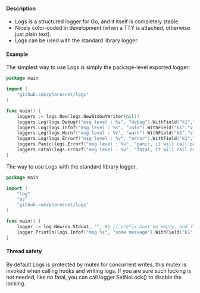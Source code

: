 
#### Description
 
* Logs is a structured logger for Go, and it itself is completely stable.
* Nicely color-coded in development (when a TTY is attached, otherwise just
  plain text).
* Logs can be used with the standard library logger.

#### Example

The simplest way to use Logs is simply the package-level exported logger:
```go
package main

import (
	"github.com/pharosnet/logs"
)

func main() {
	loggers := logs.New(logs.NewStdoutWriter(nil))
	loggers.Log(logs.Debugf("msg level : %s", "debug").WithField("k1","v1").WithField("k2", 2).Trace())
	loggers.Log(logs.Infof("msg level : %s", "info").WithField("k1","v1").WithField("k2", 2))
	loggers.Log(logs.Warnf("msg level : %v", "warn").WithField("k1","v1").WithField("k2", 2))
	loggers.Log(logs.Errorf("msg level : %v", "error").WithField("k1","v1").WithField("k2", 2).TraceFile())
	loggers.Panic(logs.Errorf("msg level : %v", "panic, it will call panic(logs.Element) and swap level with PanicLevel.").WithField("k1","v1").WithField("k2", 2).TraceFile())
	loggers.Fatal(logs.Errorf("msg level : %v", "fatal, it will call os.Exit(1) and swap level with FatalLevel.").WithField("k1","v1").WithField("k2", 2).TraceFile())
}

```

The way to use Logs with the standard library logger.

```go
package main

import (
    "log"
    "os"
	"github.com/pharosnet/logs"
)

func main() {
    logger := log.New(os.Stdout, "", 0) // prefix must be empty, and flag must be zero. in future, prefix and flag can be used.
	logger.Println(logs.Infof("msg %s", "some message").WithField("k1","v1").WithField("k2", 2).TraceFile())
}

```

#### Thread safety

By default Logs is protected by mutex for concurrent writes, this mutex is invoked when calling hooks and writing logs.
If you are sure such locking is not needed, like no fatal, you can call logger.SetNoLock() to disable the locking.

